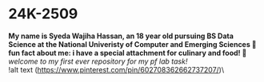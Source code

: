 # 24K-2509

**My name is Syeda Wajiha Hassan, an 18 year old pursuing BS Data Science at the 
National Univeristy of Computer and Emerging Sciences 🙌**\
**fun fact about me: i have a special attachment for culinary and food! 🍟**\
*welcome to my first ever repository for my pf lab task!*\
!alt text (https://www.pinterest.com/pin/602708362662737207/)\
